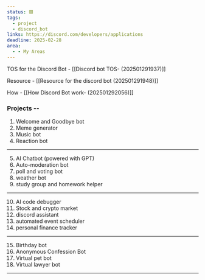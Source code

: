 ```yaml
---
status: 🟥
tags:
  - project
  - discord_bot
links: https://discord.com/developers/applications
deadline: 2025-02-28
area:
  - - My Areas
---
```

TOS for the Discord Bot  - [[Discord bot TOS- (202501291937)]]

Resource - [[Resource for the discord bot (202501291948)]]

How - [[How Discord Bot work- (202501292056)]]



### Projects -- 

1. Welcome and Goodbye bot
2. Meme generator
3. Music bot
4. Reaction bot
---

5. AI Chatbot (powered with GPT)
6. Auto-moderation bot
7. poll and voting bot
8. weather bot 
9. study group and homework helper
---

10. AI code debugger
11. Stock and crypto market
12. discord assistant 
13. automated event scheduler 
14. personal finance tracker
---

15. Birthday bot
16. Anonymous Confession Bot
17. Virtual pet bot 
18. Virtual lawyer bot 
---
  